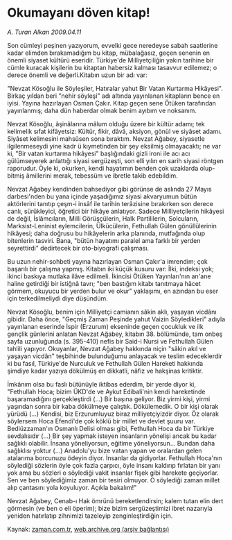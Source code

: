 # Okumayanı döven kitap!

*A. Turan Alkan 2009.04.11*

<tr><td class="metin" colspan="2" style="padding-top: 20px; padding-left: 5px; padding-right: 10px;">Son cümleyi peşinen yazıyorum, evvelki gece neredeyse sabah saatlerine kadar elimden bırakamadığım bu kitap, mübalağasız, geçen senenin en önemli siyaset kültürü eseridir. Türkiye'de Milliyetçiliğin yakın tarihine bir cümle kuracak kişilerin bu kitaptan habersiz kalması tasavvur edilemez; o derece önemli ve değerli.Kitabın uzun bir adı var:</td></tr><tr><td class="metin" colspan="2" style="padding-top: 20px; padding-left: 5px; padding-right: 10px;"><p> "Nevzat Kösoğlu ile Söyleşiler, Hatıralar yahut Bir Vatan Kurtarma Hikâyesi". Birkaç yıldan beri "nehir söyleşi" adı altında yayınlanan kitapların bence en iyisi. Yayına hazırlayan Osman Çakır. Kitap geçen sene Ötüken tarafından yayınlanmış; daha dün haberdar olmak benim ayıbım ve noksanım.
<p>Nevzat Kösoğlu, âşinâlarına mâlum olduğu üzere bir kültür adamı; tek kelimelik sıfat kifâyetsiz: Kültür, fikir, dâvâ, aksiyon, gönül ve siyâset adamı. Siyâset kelimesini mahsûsen sona bıraktım. Nevzat Ağabey, siyasetle ilgilenmeseydi yine kadr ü kıymetinden bir şey eksilmiş olmayacaktı; ne var ki, "Bir vatan kurtarma hikâyesi" başlığındaki gizli ironi ile acı acı gülümseyerek anlattığı siyasi sergüzeşti, son elli yılın en sarih siyasi röntgen raporudur. Öyle ki, okurken, kendi hayatımın benden çok uzaklarda olup-bitmiş âmillerini merak, tebessüm ve ibretle takib edebildim.
<p>Nevzat Ağabey kendinden bahsediyor gibi görünse de aslında 27 Mayıs darbesi'nden bu yana içinde yaşadığımız siyasi akvaryumun bütün aktörlerini tanıtıp çeşm-i insâf ile tarihin terâzisine bırakırken son derece canlı, sürükleyici, öğretici bir hikâye anlatıyor. Sadece Milliyetçilerin hikâyesi de değil, İslâmcıların, Milli Görüşçülerin, Halk Partililerin, Solcuların, Marksist-Leninist eylemcilerin, Ülkücülerin, Fethullah Gülen gönüllülerinin hikâyesi; daha doğrusu bu hikâyelerin arka planında, mutfağında olup bitenlerin tasviri. Bana, "bütün hayatımı paralel ama farklı bir yerden seyrettirdi" dedirtecek bir oto-biyografi çalışması.
<p>Bu uzun nehir-sohbeti yayına hazırlayan Osman Çakır'a imrendim; çok başarılı bir çalışma yapmış. Kitabın iki küçük kusuru var: İlki, indeksi yok; ikinci baskıya mutlaka ilâve edilmeli. İkincisi Ötüken Yayınları'nın an'ane haline getirdiği bir istiğnâ tavrı; "ben bastığım kitabı tanıtmaya hâcet görmem, okuyucu bir yerden bulur ve okur" yaklaşımı, en azından bu eser için terkedilmeliydi diye düşündüm.
<p>Nevzat Kösoğlu, benim için Milliyetçi camianın sâkin aklı, yaşayan vicdânı gibidir. Daha önce, "Geçmiş Zaman Peşinde yahut Vaizin Söyledikleri" adıyla yayınlanan eserinde İspir (Erzurum) ekseninde geçen çocukluk ve ilk gençlik günlerini anlatan Nevzat Ağabey, kitabın 38. bölümünde, tam onbeş sayfa uzunluğunda (s. 395-410) nefis bir Said-i Nursi ve Fethullah Gülen tahlili yapıyor. Okuyanlar, Nevzat Ağabey hakkında niçin "sâkin akıl ve yaşayan vicdân" teşbihinde bulunduğumu anlayacak ve teslim edeceklerdir ki bu fasıl, Türkiye'de Nurculuk ve Fethullah Gülen Hareketi hakkında şimdiye kadar yazıya dökülmüş en dikkatli, nâfiz ve hakşinas kritiktir.
<p>İmkânım olsa bu faslı bütünüyle iktibas ederdim, bir yerde diyor ki, "Fethullah Hoca; bizim ÜKD'de ve Aykut Edibali'nin kendi hareketinde başaramadığını gerçekleştirdi (...) Bir başına geliyor. Biz yirmi kişi, yirmi yaşından sonra bir kaba dökülmeye çalıştık. Dökülemedik. O bir kişi olarak yürüdü (...) Kendisi, biz Erzurumluyuz biraz milliyetçiyizdir diyor. Öz olarak söylersem Hoca Efendi'de çok köklü bir millet ve devlet şuuru var. Bediüzzaman'ın Osmanlı Delisi olması gibi, Fethullah Hoca da bir Türkiye sevdalısıdır (...) Bir şey yapmak isteyen insanların yönelişi ancak bu kadar sağlıklı olabilir. İnsana yöneliyorsun, eğitime yöneliyorsun... Bundan daha sağlıklısı yoktur (...) Anadolu'yu bize vatan yapan ve oralardan gelen atalarıma borcunuzu ödeyin diyor. İnsanlar da gidiyorlar. Fethullah Hoca'nın söylediği sözlerin öyle çok fazla çarpıcı, öyle insanı kaldırıp fırlatan bir yanı yok ama bu sözleri o söylediği vakit insanlar fişek gibi harekete geçiyorlar. Sen ve ben söylediğimiz zaman bir tesiri olmuyor. O söylediği zaman millet alıp çantasını yola koyuluyor. Açıkla bakalım!"
<p>Nevzat Ağabey, Cenab-ı Hak ömrünü bereketlendirsin; kalem tutan elin dert görmesin (ve ben o eli öperim); bize bizim sergüzeştimizi ibret nazarıyla yeniden hatırlatıp zihnimizi tazeleyip zenginleştirdiğin için.<br/></p></p></p></p></p></p></p></td></tr>

Kaynak: [zaman.com.tr](http://zaman.com.tr/yazar.do?yazino=836130), [web.archive.org (arşiv bağlantısı)](http://web.archive.org/web/20090415100427/http://www.zaman.com.tr:80/yazar.do?yazino=836130)
